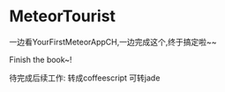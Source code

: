 MeteorTourist
=============
一边看YourFirstMeteorAppCH,一边完成这个,终于搞定啦~~

Finish the book~!

待完成后续工作:
转成coffeescript 
可转jade
